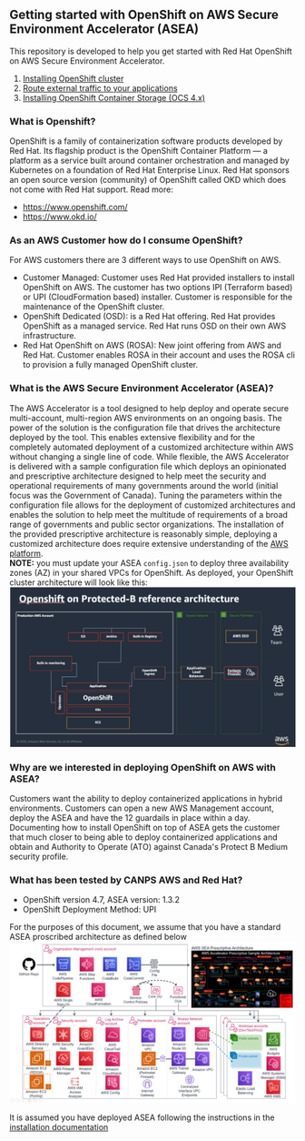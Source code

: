 ## Getting started with OpenShift on AWS Secure Environment Accelerator (ASEA)
This repository is developed to help you get started with Red Hat OpenShift on AWS Secure Environment Accelerator.

1. [Installing OpenShift cluster](Installing_OpenShift_SEA.md)
2. [Route external traffic to your applications](Route_External_Traffic.md)
3. [Installing OpenShift Container Storage (OCS 4.x)](Install_ocs.md)

### What is Openshift?
OpenShift is a family of containerization software products developed by Red Hat. Its flagship product is the
OpenShift Container Platform — a platform as a service built around container orchestration and
managed by Kubernetes on a foundation of Red Hat Enterprise Linux. Red Hat sponsors an open source version (community) of
OpenShift called OKD which does not come with Red Hat support.
Read more:
* https://www.openshift.com/
* https://www.okd.io/
### As an AWS Customer how do I consume OpenShift?
For AWS customers there are 3 different ways to use OpenShift on AWS.
* Customer Managed: Customer uses Red Hat provided installers to install OpenShift on AWS. The customer
has two options IPI (Terraform based) or UPI (CloudFormation based) installer. Customer is
responsible for the maintenance of the OpenShift cluster.
* OpenShift Dedicated (OSD): is a Red Hat offering. Red Hat provides OpenShift as a managed service. Red Hat
runs OSD on their own AWS infrastructure.
* Red Hat OpenShift on AWS (ROSA): New joint offering from AWS and Red Hat. Customer enables ROSA in
their account and uses the ROSA cli to provision a fully managed OpenShift cluster.
### What is the AWS Secure Environment Accelerator (ASEA)?
The AWS Accelerator is a tool designed to help deploy and operate secure multi-account, multi-region AWS
environments on an ongoing basis. The power of the solution is the configuration file that drives the
architecture deployed by the tool. This enables extensive flexibility and for the completely automated
deployment of a customized architecture within AWS without changing a single line of code.
While flexible, the AWS Accelerator is delivered with a sample configuration file which deploys an
opinionated and prescriptive architecture designed to help meet the security and operational requirements
of many governments around the world (initial focus was the Government of Canada). Tuning the
parameters within the configuration file allows for the deployment of customized architectures and enables
the solution to help meet the multitude of requirements of a broad range of governments and public sector
organizations.
The installation of the provided prescriptive architecture is reasonably simple, deploying a customized
architecture does require extensive understanding of the [AWS platform](https://github.com/aws-samples/aws-secure-environment-accelerator).  
**__NOTE:__** you must update your ASEA `config.json` to deploy three availability zones (AZ) in your shared VPCs for OpenShift. As
deployed, your OpenShift cluster architecture will look like this:
 ![Alt text](images/aws-architecture.png?raw=true "AWS Architecture")

### Why are we interested in deploying OpenShift on AWS with ASEA?
Customers want the ability to deploy containerized applications in hybrid environments. Customers can
open a new AWS Management account, deploy the ASEA and have the 12 guardails in place within a day.
Documenting how to install OpenShift on top of ASEA gets the customer that much closer to being able to deploy
containerized applications and obtain and Authority to Operate (ATO) against Canada's Protect B Medium security profile.

### What has been tested by CANPS AWS and Red Hat?
* OpenShift version 4.7, ASEA version: 1.3.2  
* OpenShift Deployment Method: UPI  

For the purposes of this document, we assume that you have a standard ASEA proscribed architecture as
defined below
![Alt text](https://github.com/aws-samples/aws-secure-environment-accelerator/blob/main/docs/operations/img/ASEA-high-level-architecture.png?raw=true "AWS PBMM")

It is assumed you have deployed ASEA following the instructions in the [installation documentation](https://github.com/aws-samples/aws-secure-environment-accelerator/blob/main/docs/installation/installation.md)